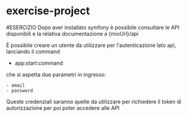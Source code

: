 # exercise-project
#ESERCIZIO
Dopo aver installato symfony è possibile consultare le API disponibili e 
la relativa documentazione a {mioUrl}/api

È possibile creare un utente da utilizzare per l'autenticazione lato api,
lanciando il command 

 - app:start:command

che si aspetta due parametri in ingresso:

    - email
    - password

Queste credenziali saranno quelle da utilizzare per richiedere il token
di autorizzazione per poi poter accedere alle API
